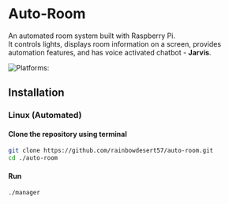 # Auto-Room
An automated room system built with Raspberry Pi.  
It controls lights, displays room information on a screen, provides automation features, and has voice activated chatbot - **Jarvis**.  

![Platforms: ](https://img.shields.io/badge/platform-linux%20%7C%20windows%20%7C%20macos-blue)

## Installation
### Linux (Automated)
#### Clone the repository using terminal
```bash
git clone https://github.com/rainbowdesert57/auto-room.git
cd ./auto-room
```
#### Run
```bash
./manager
```
